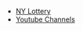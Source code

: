 * [NY Lottery](/programming/webscraping/ny_lottery)
* [Youtube Channels](/programming/webscraping/yt_channels)
